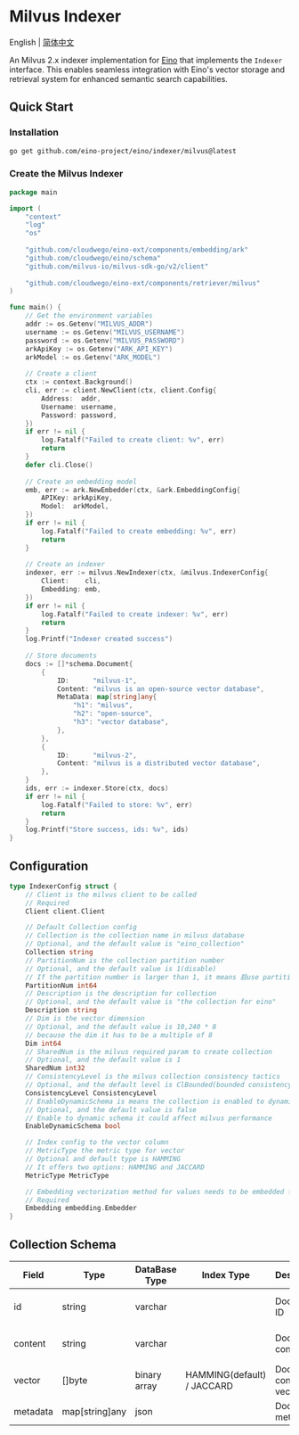 # Milvus Indexer

English | [简体中文](README_zh.md)

An Milvus 2.x indexer implementation for [Eino](https://github.com/cloudwego/eino) that implements the `Indexer` interface. This enables seamless integration
with Eino's vector storage and retrieval system for enhanced semantic search capabilities.

## Quick Start

### Installation

```bash
go get github.com/eino-project/eino/indexer/milvus@latest
```

### Create the Milvus Indexer

```go
package main

import (
	"context"
	"log"
	"os"
	
	"github.com/cloudwego/eino-ext/components/embedding/ark"
	"github.com/cloudwego/eino/schema"
	"github.com/milvus-io/milvus-sdk-go/v2/client"
	
	"github.com/cloudwego/eino-ext/components/retriever/milvus"
)

func main() {
	// Get the environment variables
	addr := os.Getenv("MILVUS_ADDR")
	username := os.Getenv("MILVUS_USERNAME")
	password := os.Getenv("MILVUS_PASSWORD")
	arkApiKey := os.Getenv("ARK_API_KEY")
	arkModel := os.Getenv("ARK_MODEL")
	
	// Create a client
	ctx := context.Background()
	cli, err := client.NewClient(ctx, client.Config{
		Address:  addr,
		Username: username,
		Password: password,
	})
	if err != nil {
		log.Fatalf("Failed to create client: %v", err)
		return
	}
	defer cli.Close()
	
	// Create an embedding model
	emb, err := ark.NewEmbedder(ctx, &ark.EmbeddingConfig{
		APIKey: arkApiKey,
		Model:  arkModel,
	})
	if err != nil {
		log.Fatalf("Failed to create embedding: %v", err)
		return
	}
	
	// Create an indexer
	indexer, err := milvus.NewIndexer(ctx, &milvus.IndexerConfig{
		Client:    cli,
		Embedding: emb,
	})
	if err != nil {
		log.Fatalf("Failed to create indexer: %v", err)
		return
	}
	log.Printf("Indexer created success")
	
	// Store documents
	docs := []*schema.Document{
		{
			ID:      "milvus-1",
			Content: "milvus is an open-source vector database",
			MetaData: map[string]any{
				"h1": "milvus",
				"h2": "open-source",
				"h3": "vector database",
			},
		},
		{
			ID:      "milvus-2",
			Content: "milvus is a distributed vector database",
		},
	}
	ids, err := indexer.Store(ctx, docs)
	if err != nil {
		log.Fatalf("Failed to store: %v", err)
		return
	}
	log.Printf("Store success, ids: %v", ids)
}
```

## Configuration

```go
type IndexerConfig struct {
    // Client is the milvus client to be called
    // Required
    Client client.Client

    // Default Collection config
    // Collection is the collection name in milvus database
    // Optional, and the default value is "eino_collection"
    Collection string
    // PartitionNum is the collection partition number
    // Optional, and the default value is 1(disable)
    // If the partition number is larger than 1, it means 启use partition and the partition key is collection id
    PartitionNum int64
    // Description is the description for collection
    // Optional, and the default value is "the collection for eino"
    Description string
    // Dim is the vector dimension
    // Optional, and the default value is 10,240 * 8
    // because the dim it has to be a multiple of 8
    Dim int64
    // SharedNum is the milvus required param to create collection
    // Optional, and the default value is 1
    SharedNum int32
    // ConsistencyLevel is the milvus collection consistency tactics
    // Optional, and the default level is ClBounded(bounded consistency level with default tolerance of 5 seconds)
    ConsistencyLevel ConsistencyLevel
    // EnableDynamicSchema is means the collection is enabled to dynamic schema
    // Optional, and the default value is false
    // Enable to dynamic schema it could affect milvus performance
    EnableDynamicSchema bool

    // Index config to the vector column
    // MetricType the metric type for vector
    // Optional and default type is HAMMING
    // It offers two options: HAMMING and JACCARD
    MetricType MetricType

    // Embedding vectorization method for values needs to be embedded from schema.Document's content.
    // Required
    Embedding embedding.Embedder
}
```

## Collection Schema

| Field    | Type           | DataBase Type | Index Type                 | Description             | Remark             |
|----------|----------------|---------------|----------------------------|-------------------------|--------------------|
| id       | string         | varchar       |                            | Document ID             | Max Length: 255    |
| content  | string         | varchar       |                            | Document content        | Max Length: 1024   |
| vector   | []byte         | binary array  | HAMMING(default) / JACCARD | Document content vector | Default Dim: 81920 |
| metadata | map[string]any | json          |                            | Document meta data      |                    |

